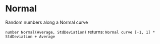 # Normal
Random numbers along a Normal curve

`number Normal(Average, StdDeviation)`
returns: `Normal curve [-1, 1] * StdDeviation + Average`
